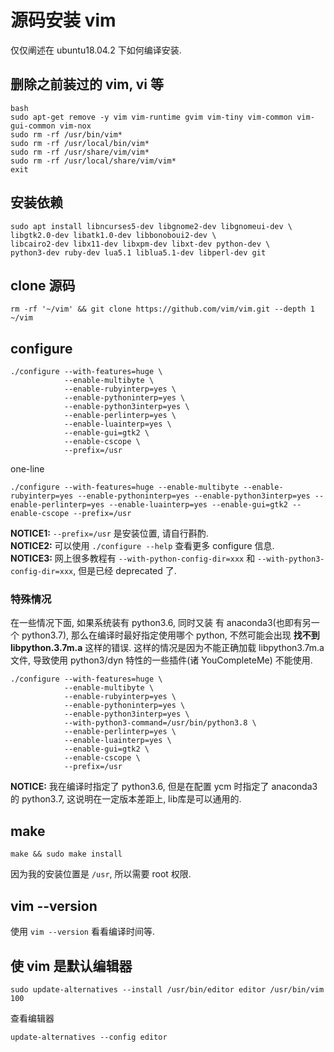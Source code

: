 # 源码安装 vim

仅仅阐述在 ubuntu18.04.2 下如何编译安装.

## 删除之前装过的 vim, vi 等

``` shell
bash
sudo apt-get remove -y vim vim-runtime gvim vim-tiny vim-common vim-gui-common vim-nox
sudo rm -rf /usr/bin/vim*
sudo rm -rf /usr/local/bin/vim*
sudo rm -rf /usr/share/vim/vim*
sudo rm -rf /usr/local/share/vim/vim*
exit
```

## 安装依赖

``` shell
sudo apt install libncurses5-dev libgnome2-dev libgnomeui-dev \
libgtk2.0-dev libatk1.0-dev libbonoboui2-dev \
libcairo2-dev libx11-dev libxpm-dev libxt-dev python-dev \
python3-dev ruby-dev lua5.1 liblua5.1-dev libperl-dev git
```

## clone 源码

``` shell
rm -rf '~/vim' && git clone https://github.com/vim/vim.git --depth 1 ~/vim
```

## configure

``` shell
./configure --with-features=huge \
            --enable-multibyte \
            --enable-rubyinterp=yes \
            --enable-pythoninterp=yes \
            --enable-python3interp=yes \
            --enable-perlinterp=yes \
            --enable-luainterp=yes \
            --enable-gui=gtk2 \
            --enable-cscope \
            --prefix=/usr
```

one-line

```shell
./configure --with-features=huge --enable-multibyte --enable-rubyinterp=yes --enable-pythoninterp=yes --enable-python3interp=yes --enable-perlinterp=yes --enable-luainterp=yes --enable-gui=gtk2 --enable-cscope --prefix=/usr
```

__NOTICE1:__  `--prefix=/usr` 是安装位置, 请自行斟酌.  
__NOTICE2:__  可以使用 `./configure --help` 查看更多 configure 信息.  
__NOTICE3:__ 网上很多教程有 `--with-python-config-dir=xxx` 和 `--with-python3-config-dir=xxx`, 但是已经 deprecated 了.

### 特殊情况

在一些情况下面, 如果系统装有 python3.6, 同时又装
有 anaconda3(也即有另一个 python3.7),
那么在编译时最好指定使用哪个 python, 不然可能会出现
__找不到libpython.3.7m.a__ 这样的错误.
这样的情况是因为不能正确加载 libpython3.7m.a 文件, 导致使用 python3/dyn
特性的一些插件(诸 YouCompleteMe) 不能使用.


``` shell
./configure --with-features=huge \
            --enable-multibyte \
            --enable-rubyinterp=yes \
            --enable-pythoninterp=yes \
            --enable-python3interp=yes \
            --with-python3-command=/usr/bin/python3.8 \
            --enable-perlinterp=yes \
            --enable-luainterp=yes \
            --enable-gui=gtk2 \
            --enable-cscope \
            --prefix=/usr
```

__NOTICE:__ 我在编译时指定了 python3.6, 但是在配置 ycm 时指定了 anaconda3 的
python3.7, 这说明在一定版本差距上, lib库是可以通用的.

## make

``` shell
make && sudo make install
```
因为我的安装位置是 `/usr`, 所以需要 root 权限.

## vim --version

使用 `vim --version` 看看编译时间等.

## 使 vim 是默认编辑器

``` shell
sudo update-alternatives --install /usr/bin/editor editor /usr/bin/vim 100
```

查看编辑器

``` shell
update-alternatives --config editor
```
